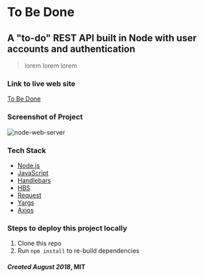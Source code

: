 # To Be Done

## A "to-do" REST API built in Node with user accounts and authentication

> lorem lorem lorem

### Link to live web site

[To Be Done](https://to-be-done.herokuapp.com/)

### Screenshot of Project

![node-web-server](https://raw.github.com/captnwalker/node-web-server/master/img/screenshot.gif "node-web-server")

### Tech Stack

- [Node.js](https://nodejs.org)
- [JavaScript](https://developer.mozilla.org/en-US/docs/Web/JavaScript)
- [Handlebars](https://handlebarsjs.com/)
- [HBS](https://www.npmjs.com/package/hbs)
- [Request](https://www.npmjs.com/package/request)
- [Yargs](https://www.npmjs.com/package/yargs)
- [Axios](https://www.npmjs.com/package/axios)

### Steps to deploy this project locally

1.  Clone this repo
2.  Run `npm install` to re-build dependencies

#### *Created August 2018*, MIT